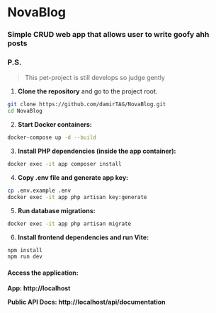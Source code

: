 # NovaBlog

### Simple CRUD web app that allows user to write goofy ahh posts

### P.S.

> This pet-project is still develops so judge gently

1. **Clone the repository** and go to the project root.

```bash
git clone https://github.com/damirTAG/NovaBlog.git
cd NovaBlog
```

2. **Start Docker containers:**

```bash
docker-compose up -d --build
```

3. **Install PHP dependencies (inside the app container):**

```bash
docker exec -it app composer install
```

4. **Copy .env file and generate app key:**

```bash
cp .env.example .env
docker exec -it app php artisan key:generate
```

5. **Run database migrations:**

```bash
docker exec -it app php artisan migrate
```

6. **Install frontend dependencies and run Vite:**

```bash
npm install
npm run dev
```

#### Access the application:

**App: http://localhost**

**Public API Docs: http://localhost/api/documentation**
